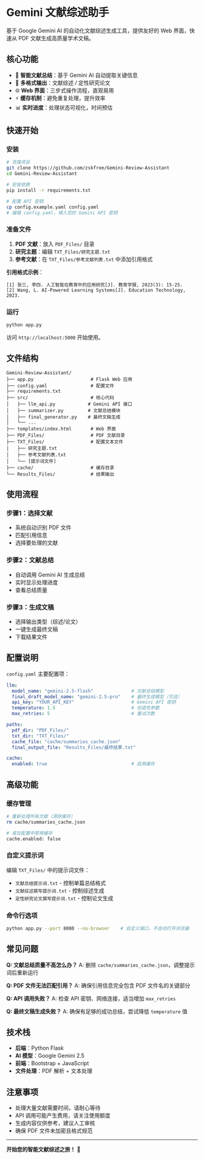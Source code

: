 # Gemini 文献综述助手

基于 Google Gemini AI 的自动化文献综述生成工具，提供友好的 Web 界面，快速从 PDF 文献生成高质量学术文稿。

## 核心功能

- 🤖 **智能文献总结**：基于 Gemini AI 自动提取关键信息
- 📄 **多格式输出**：文献综述 / 定性研究论文
- 🌐 **Web 界面**：三步式操作流程，直观易用
- ⚡ **缓存机制**：避免重复处理，提升效率
- 📊 **实时进度**：处理状态可视化，时间预估

## 快速开始

### 安装

```bash
# 克隆项目
git clone https://github.com/zskfree/Gemini-Review-Assistant
cd Gemini-Review-Assistant

# 安装依赖
pip install -r requirements.txt

# 配置 API 密钥
cp config.example.yaml config.yaml
# 编辑 config.yaml，填入您的 Gemini API 密钥
```

### 准备文件

1. **PDF 文献**：放入 `PDF_Files/` 目录
2. **研究主题**：编辑 `TXT_Files/研究主题.txt`
3. **参考文献**：在 `TXT_Files/参考文献列表.txt` 中添加引用格式

**引用格式示例**：
```
[1] 张三, 李四. 人工智能在教育中的应用研究[J]. 教育学报, 2023(3): 15-25.
[2] Wang, L. AI-Powered Learning Systems[J]. Education Technology, 2023.
```

### 运行

```bash
python app.py
```

访问 `http://localhost:5000` 开始使用。

## 文件结构

```
Gemini-Review-Assistant/
├── app.py                     # Flask Web 应用
├── config.yaml                # 配置文件
├── requirements.txt
├── src/                       # 核心代码
│   ├── llm_api.py            # Gemini API 接口
│   ├── summarizer.py         # 文献总结模块
│   ├── final_generator.py    # 最终文稿生成
│   └── ...
├── templates/index.html       # Web 界面
├── PDF_Files/                 # PDF 文献目录
├── TXT_Files/                 # 配置文本文件
│   ├── 研究主题.txt
│   ├── 参考文献列表.txt
│   └── [提示词文件]
├── cache/                     # 缓存目录
└── Results_Files/             # 结果输出
```

## 使用流程

### 步骤1：选择文献
- 系统自动识别 PDF 文件
- 匹配引用信息
- 选择要处理的文献

### 步骤2：文献总结
- 自动调用 Gemini AI 生成总结
- 实时显示处理进度
- 查看总结质量

### 步骤3：生成文稿
- 选择输出类型（综述/论文）
- 一键生成最终文稿
- 下载结果文件

## 配置说明

`config.yaml` 主要配置项：

```yaml
llm:
  model_name: "gemini-2.5-flash"              # 文献总结模型
  final_draft_model_name: "gemini-2.5-pro"    # 最终生成模型（可选）
  api_key: "YOUR_API_KEY"                     # Gemini API 密钥
  temperature: 1.5                            # 创造性参数
  max_retries: 5                              # 重试次数

paths:
  pdf_dir: "PDF_Files/"
  txt_dir: "TXT_Files/"
  cache_file: "cache/summaries_cache.json"
  final_output_file: "Results_Files/最终结果.txt"

cache:
  enabled: true                               # 启用缓存
```

## 高级功能

### 缓存管理
```bash
# 重新处理所有文献（清除缓存）
rm cache/summaries_cache.json

# 或在配置中禁用缓存
cache.enabled: false
```

### 自定义提示词
编辑 `TXT_Files/` 中的提示词文件：
- `文献总结提示词.txt` - 控制单篇总结格式
- `文献综述撰写提示词.txt` - 控制综述生成
- `定性研究论文撰写提示词.txt` - 控制论文生成

### 命令行选项
```bash
python app.py --port 8080 --no-browser    # 自定义端口，不自动打开浏览器
```

## 常见问题

**Q: 文献总结质量不高怎么办？**
A: 删除 `cache/summaries_cache.json`，调整提示词后重新运行

**Q: PDF 文件无法匹配引用？**
A: 确保引用信息完全包含 PDF 文件名的关键部分

**Q: API 调用失败？**
A: 检查 API 密钥、网络连接，适当增加 `max_retries`

**Q: 最终文稿生成失败？**
A: 确保有足够的成功总结，尝试降低 `temperature` 值

## 技术栈

- **后端**：Python Flask
- **AI 模型**：Google Gemini 2.5
- **前端**：Bootstrap + JavaScript
- **文件处理**：PDF 解析 + 文本处理

## 注意事项

- 处理大量文献需要时间，请耐心等待
- API 调用可能产生费用，请关注使用额度
- 生成内容仅供参考，建议人工审核
- 确保 PDF 文件未加密且格式规范

---

**开始您的智能文献综述之旅！** 🚀